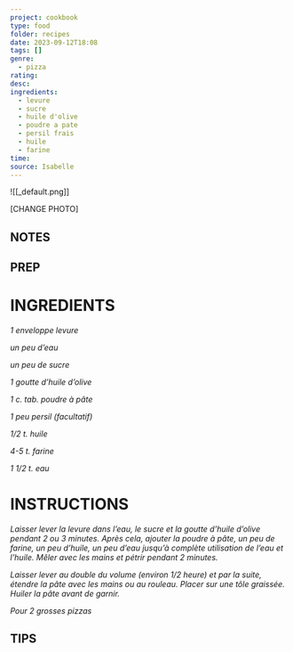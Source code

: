 ```yaml
---
project: cookbook
type: food
folder: recipes
date: 2023-09-12T18:08
tags: []
genre:
  - pizza
rating: 
desc: 
ingredients:
  - levure
  - sucre
  - huile d'olive
  - poudre a pate
  - persil frais
  - huile
  - farine
time: 
source: Isabelle
---
```


![[_default.png]]

[CHANGE PHOTO]


## NOTES




## PREP


# INGREDIENTS

_1 enveloppe levure_

_un peu d’eau_

_un peu de sucre_

_1 goutte d’huile d’olive_

_1 c. tab. poudre à pâte_

_1 peu persil (facultatif)_

_1/2 t. huile_

_4-5 t. farine_

_1 1/2 t. eau_



# INSTRUCTIONS

_Laisser lever la levure dans l’eau, le sucre et_
_la goutte d’huile d’olive pendant 2 ou 3 minutes._
_Après cela, ajouter la poudre à pâte, un_
_peu de farine, un peu d’huile, un peu d’eau_
_jusqu’à complète utilisation de l’eau et l’huile._
_Mêler avec les mains et pétrir pendant 2_
_minutes._

_Laisser lever au double du volume_
_(environ 1/2 heure) et par la suite, étendre_
_la pâte avec les mains ou au rouleau. Placer_
_sur une tôle graissée. Huiler la pâte avant de_
_garnir._

_Pour 2 grosses pizzas_



## TIPS



